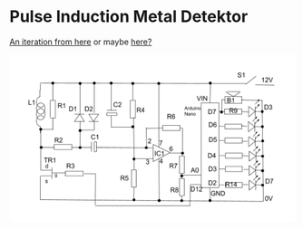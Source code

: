 # Pulse Induction Metal Detektor
[An iteration from here](https://nicholsonelectronics.co.uk/build-a-metal-detector/) or maybe 
[here?](https://create.arduino.cc/projecthub/mircemk/diy-simple-sensitive-metal-detector-7f34ad)

![image is from first link...](circuit.webp)
